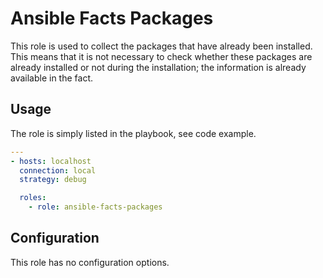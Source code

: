 # Ansible Facts Packages

This role is used to collect the packages that have already been installed. This means that it is not necessary to check
whether these packages are already installed or not during the installation; the information is already available in the
fact.

## Usage

The role is simply listed in the playbook, see code example.

```yaml
---
- hosts: localhost
  connection: local
  strategy: debug

  roles:
    - role: ansible-facts-packages
```

## Configuration

This role has no configuration options.